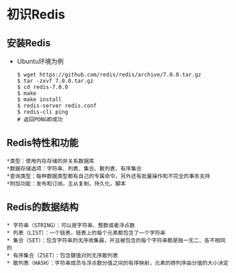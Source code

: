 # 初识Redis

## 安装Redis

* Ubuntu环境为例

    ```shell
    $ wget https://github.com/redis/redis/archive/7.0.0.tar.gz
    $ tar -zxvf 7.0.0.tar.gz
    $ cd redis-7.0.0
    $ make
    $ make install
    $ redis-server redis.conf
    $ redis-cli ping
    # 返回PONG即成功
    ```

## Redis特性和功能

    *类型：使用内存存储的非关系数据库
    *数据存储选项：字符串、列表、集合、散列表、有序集合
    *查询类型：每种数据类型都有自己的专属命令，另外还有批量操作和不完全的事务支持
    *附加功能：发布和订阅，主从复制，持久化，脚本

## Redis的数据结构

    * 字符串（STRING）：可以是字符串、整数或者浮点数
    * 列表（LIST）：一个链表，链表上的每个元素都包含了一个字符串
    * 集合（SET）：包含字符串的无序收集器，并且被包含的每个字符串都是独一无二、各不相同的
    * 有序集合（ZSET）：包含键值对的无序散列表
    * 散列表（HASH）：字符串成员与浮点数分值之间的有序映射，元素的排列序由分值的大小决定

